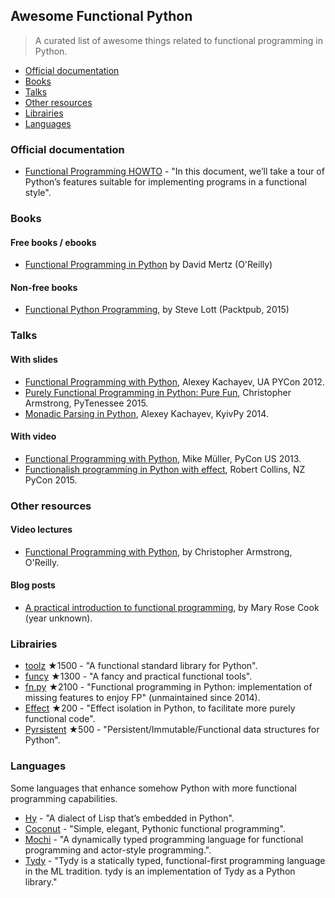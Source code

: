 ## Awesome Functional Python

> A curated list of awesome things related to functional programming in Python.

- [Official documentation](#official-documentation)
- [Books](#books)
- [Talks](#talks)
- [Other resources](#other-resources)
- [Librairies](#librairies)
- [Languages](#languages)


### Official documentation

- [Functional Programming HOWTO](https://docs.python.org/3/howto/functional.html) - "In this document, we’ll take a tour of Python’s features suitable for implementing programs in a functional style".


### Books

#### Free books / ebooks

- [Functional Programming in Python](http://www.oreilly.com/programming/free/files/functional-programming-python.pdf) by David Mertz (O'Reilly)

#### Non-free books

- [Functional Python Programming](https://www.packtpub.com/application-development/functional-python-programming), by Steve Lott (Packtpub, 2015)


### Talks

#### With slides

- [Functional Programming with Python](http://kachayev.github.io/talks/uapycon2012/), Alexey Kachayev, UA PYCon 2012.
- [Purely Functional Programming in Python: Pure Fun](https://speakerdeck.com/radix/purely-functional-programming-in-python-pure-fun), Christopher Armstrong, PyTenessee 2015.
- [Monadic Parsing in Python](https://speakerdeck.com/kachayev/monadic-parsing-in-python), Alexey Kachayev, KyivPy 2014.

#### With video

- [Functional Programming with Python](https://www.youtube.com/watch?v=Ta1bAMOMFOI), Mike Müller, PyCon US 2013.
- [Functionalish programming in Python with effect](https://www.youtube.com/watch?v=fM5d_2BS6FY), Robert Collins, NZ PyCon 2015.

### Other resources

#### Video lectures

- [Functional Programming with Python](http://shop.oreilly.com/product/0636920042778.do), by Christopher Armstrong, O'Reilly.

#### Blog posts

- [A practical introduction to functional programming](https://maryrosecook.com/blog/post/a-practical-introduction-to-functional-programming), by Mary Rose Cook (year unknown).


### Librairies

- [toolz](https://github.com/pytoolz/toolz) ★1500 - "A functional standard library for Python".
- [funcy](https://github.com/suor/funcy/) ★1300 - "A fancy and practical functional tools".
- [fn.py](https://github.com/kachayev/fn.py) ★2100 - "Functional programming in Python: implementation of missing features to enjoy FP" (unmaintained since 2014).
- [Effect](https://github.com/python-effect/effect) ★200 - "Effect isolation in Python, to facilitate more purely functional code".
- [Pyrsistent](https://github.com/tobgu/pyrsistent) ★500 - "Persistent/Immutable/Functional data structures for Python". 


### Languages

Some languages that enhance somehow Python with more functional programming capabilities.

- [Hy](http://docs.hylang.org/en/latest/) - "A dialect of Lisp that’s embedded in Python".
- [Coconut](http://coconut-lang.org/) - "Simple, elegant, Pythonic functional programming".
- [Mochi](https://github.com/i2y/mochi) - "A dynamically typed programming language for functional programming and actor-style programming.".
- [Tydy](https://github.com/cyrus-/tydy) - "Tydy is a statically typed, functional-first programming language in the ML tradition. tydy is an implementation of Tydy as a Python library."
